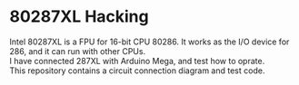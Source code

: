 # 80287XL Hacking

Intel 80287XL is a FPU for 16-bit CPU 80286. It works as the I/O device for 286, and it can run with other CPUs.    
I have connected 287XL with Arduino Mega, and test how to oprate.  
This repository contains a circuit connection diagram and test code.
